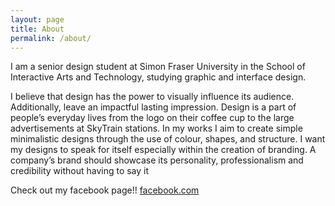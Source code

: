 ```yaml
---
layout: page
title: About
permalink: /about/
---
```

I am a senior design student at Simon Fraser University in the School of Interactive Arts and Technology, studying graphic and interface design.

I believe that design has the power to visually influence its audience. Additionally, leave an impactful lasting impression. Design is a part of people’s everyday lives from the logo on their coffee cup to the large advertisements at SkyTrain stations. In my works I aim to create simple minimalistic designs through the use of colour, shapes, and structure. I want my designs to speak for itself especially within the creation of branding. A company’s brand should showcase its personality, professionalism and credibility without having to say it

Check out my facebook page!! [facebook.com](http://facebook.com/wickedpixiedesign)

